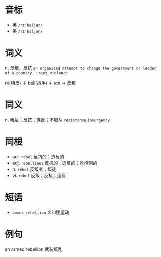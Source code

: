 # 音标

- 英 `/rɪ'beljən/`
- 美 `/rɪ'bɛljən/`

# 词义

n. 反叛，反抗
`an organized attempt to change the government or leader of a country, using violence`



re(相反) ＋ bell(战争) ＋ ion → 反叛

# 同义

n. 叛乱；反抗；谋反；不服从
`resistance` `insurgency`

# 同根

- adj. `rebel` 反抗的；造反的
- adj. `rebellious` 反抗的；造反的；难控制的
- n. `rebel` 反叛者；叛徒
- vi. `rebel` 反叛；反抗；造反

# 短语

- `boxer rebellion` 义和团运动

# 例句

an armed rebellion
武装叛乱


